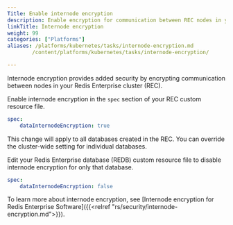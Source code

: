 ```yaml
---
Title: Enable internode encryption
description: Enable encryption for communication between REC nodes in your K8s cluster. 
linkTitle: Internode encryption
weight: 99
categories: ["Platforms"]
aliases: /platforms/kubernetes/tasks/internode-encryption.md
        /content/platforms/kubernetes/tasks/internode-encryption/

---
```


Internode encryption provides added security by encrypting communication between nodes in your Redis Enterprise cluster (REC).

Enable internode encryption in the `spec` section of your REC custom resource file.

```yaml
spec:
    dataInternodeEncryption: true
```

This change will apply to all databases created in the REC. You can override the cluster-wide setting for individual databases.

Edit your Redis Enterprise database (REDB) custom resource file to disable internode encryption for only that database.

```yaml
spec: 
    dataInternodeEncryption: false
```

To learn more about internode encryption, see [Internode encryption for Redis Enterprise Software]({{<relref "rs/security/internode-encryption.md">}}).
